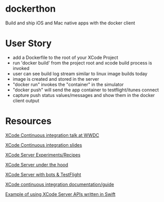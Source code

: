 # dockerthon
Build and ship iOS and Mac native apps with the docker client

# User Story

  * add a Dockerfile to the root of your XCode Project
  * run 'docker build' from the project root and xcode build process is invoked
  * user can see build log stream similar to linux image builds today
  * image is created and stored in the server
  * "docker run" invokes the "container" in the simulator
  * "docker push" will send the app container to testflight/itunes connect
  * capture push status values/messages and show them in the docker client output

# Resources

[XCode Continuous integration talk at WWDC](https://developer.apple.com/videos/wwdc/2015/?id=410)

[XCode Continuous integration slides](http://devstreaming.apple.com/videos/wwdc/2015/41097fby32x3opk/410/410_continuous_integration_and_code_coverage_in_xcode.pdf?dl=1)

[XCode Server Experiments/Recipes](https://github.com/tibo/XcodeServer) 

[XCode Server under the hood](http://swiftkey.com/en/tech-blog/under-the-hood-of-xcode-server/)

[XCode Server with bots & TestFlight](http://matt.vlasach.com/xcode-bots-hosted-git-repositories-and-automated-testflight-builds/)

[XCode continuous integration documentation/guide](https://developer.apple.com/library/ios/documentation/IDEs/Conceptual/xcode_guide-continuous_integration/)

[Example of using XCode Server APIs written in Swift](https://github.com/czechboy0/XcodeServerSDK)
